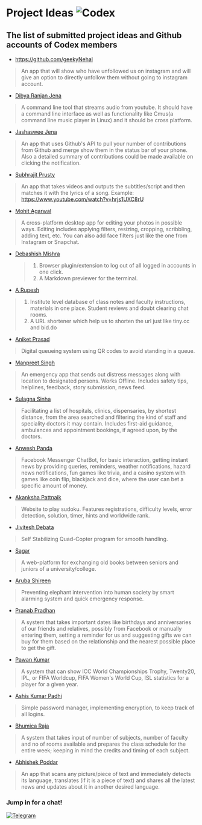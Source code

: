 # Project Ideas ![Codex](https://img.shields.io/badge/codex-2.0-blue.svg?longCache=true&style=for-the-badge)
## The list of submitted project ideas and Github accounts of Codex members

* https://github.com/geekyNehal
> An app that will show who have unfollowed us on instagram and will give an option to directly unfollow them without going to instagram account. 
* [Dibya Ranjan Jena](https://github.com/dibyasonu)

> A command line tool that streams audio from youtube. It should have a command line interface as well as functionality like Cmus(a command line music player in Linux) and it should be cross platform.

* [Jashaswee Jena](https://github.com/jashasweejena)

> An app that uses Github's API to pull your number of contributions from Github and merge show them in the status bar of your phone. Also a detailed summary of contributions could be made available on clicking the notification.

* [Subhrajit Prusty](https://github.com/subhrajitprusty)

> An app that takes videos and outputs the subtitles/script and then matches it with the lyrics of a song. Example: https://www.youtube.com/watch?v=hrjs1UXC8rU

* [Mohit Agarwal](https://github.com/mojito9542)


> A cross-platform desktop app for editing your photos in possible ways. Editing includes applying filters, resizing, cropping, scribbling, adding text, etc. You can also add face filters just like the one from Instagram or Snapchat.

* [Debashish Mishra](https://github.com/Zanark)

  > 1. Browser plugin/extension to log out of all logged in accounts in one click.
  > 2. A Markdown previewer for the terminal.

* [A Rupesh](https://github.com/rupesh1310)

> 1. Institute level database of class notes and faculty instructions, materials in one place. Student reviews and doubt clearing chat rooms.
> 2. A URL shortener which help us to shorten the url just like tiny.cc and bid.do

* [Aniket Prasad](https://github.com/aniketdgp)

> Digital queueing system using QR codes to avoid standing in a queue.

* [Manpreet Singh](https://github.com/manpreetsinghh)

> An emergency app that sends out distress messages along with location to designated persons. Works Offline. Includes safety tips, helplines, feedback, story submission, news feed.

* [Sulagna Sinha](https://github.com/SulagnaSinha)

> Facilitating a list of hospitals, clinics, dispensaries, by shortest distance, from the area searched and filtering the kind of staff and speciality doctors it may contain. Includes first-aid guidance, ambulances and appointment bookings, if agreed upon, by the doctors.

* [Anwesh Panda](https://github.com/Pandacowbat)

> Facebook Messenger ChatBot, for basic interaction, getting instant news by providing queries, reminders, weather notifications, hazard news notifications, fun games like trivia, and a casino system with games like coin flip, blackjack and dice, where the user can bet a specific amount of money.

* [Akanksha Pattnaik](https://github.com/akapattnaik)

> Website to play sudoku. Features registrations, difficulty levels, error detection, solution, timer, hints and worldwide rank.

* [Jivitesh Debata](https://github.com/JiviteshDebata)

> Self Stabilizing Quad-Copter program for smooth handling.

* [Sagar](https://github.com/sagar9268)

> A web-platform for exchanging old books between seniors and juniors of a university/college.

* [Aruba Shireen](https://github.com/aruba246)

> Preventing elephant intervention into human society by smart alarming system and quick emergency response.

* [Pranab Pradhan](https://github.com/Pronoob911)

> A system that takes important dates like birthdays and anniversaries of our friends and relatives, possibly from Facebook or manually entering them, setting a reminder for us and suggesting gifts we can buy for them based on the relationship and the nearest possible place to get the gift.

* [Pawan Kumar](https://github.com/Pawan0411)

> A system that can show ICC World Championships Trophy, Twenty20, IPL, or FIFA Worldcup, FIFA Women's World Cup, ISL statistics for a player for a given year.

* [Ashis Kumar Padhi](https://github.com/akp1881997)

> Simple password manager, implementing encryption, to keep track of all logins.

* [Bhumica Raja](https://github.com/Beubhumi19)

> A system that takes input of number of subjects, number of faculty and no of rooms available and prepares the class schedule for the entire week; keeping in mind the credits and timing of each subject.

* [Abhishek Poddar](https://github.com/abhipoddar04)

> An app that scans any picture/piece of text and immediately detects its language, translates (if it is a piece of text) and shares all the latest news and updates about it in another desired language.


### Jump in for a chat!

[![Telegram](https://img.shields.io/badge/telegram-join-blue.svg?longCache=true&style=for-the-badge)](https://t.me/codexinit)
